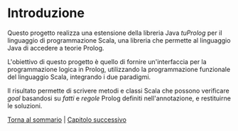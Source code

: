 # Introduzione

Questo progetto realizza una estensione della libreria Java _tuProlog_ per il linguaggio di programmazione Scala, una
libreria che permette al linguaggio Java di accedere a teorie Prolog.

L'obiettivo di questo progetto è quello di fornire un'interfaccia per la programmazione logica in Prolog, utilizzando 
la programmazione funzionale del linguaggio Scala, integrando i due paradigmi.

Il risultato permette di scrivere metodi e classi Scala che possono verificare _goal_ basandosi su _fatti_ e _regole_ 
Prolog definiti nell'annotazione, e restituirne le soluzioni.

[Torna al sommario](../index.md) |
[Capitolo successivo](../2-development-process/index.md)